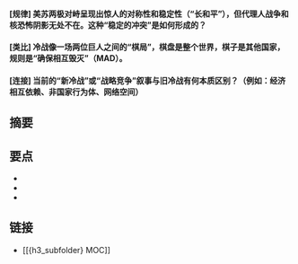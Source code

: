#### [规律] 美苏两极对峙呈现出惊人的对称性和稳定性（“长和平”），但代理人战争和核恐怖阴影无处不在。这种“稳定的冲突”是如何形成的？


#### [类比] 冷战像一场两位巨人之间的“棋局”，棋盘是整个世界，棋子是其他国家，规则是“确保相互毁灭”（MAD）。


#### [连接] 当前的“新冷战”或“战略竞争”叙事与旧冷战有何本质区别？（例如：经济相互依赖、非国家行为体、网络空间）


## 摘要


## 要点

- 
- 
- 

## 链接

- [[{h3_subfolder} MOC]]
